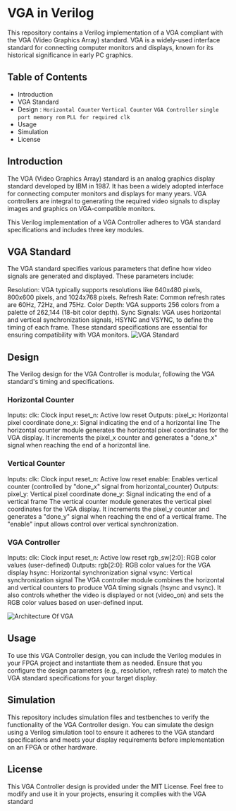 # VGA in Verilog
This repository contains a Verilog implementation of a VGA compliant with the VGA (Video Graphics Array) standard. VGA is a widely-used interface standard for connecting computer monitors and displays, known for its historical significance in early PC graphics.

## Table of Contents
- Introduction
- VGA Standard
- Design :
   `Horizontal Counter`  `Vertical Counter`   `VGA Controller` `single port memory rom` `PLL for required clk`
-  Usage
-  Simulation
-  License

## Introduction
The VGA (Video Graphics Array) standard is an analog graphics display standard developed by IBM in 1987. It has been a widely adopted interface for connecting computer monitors and displays for many years. VGA controllers are integral to generating the required video signals to display images and graphics on VGA-compatible monitors.

This Verilog implementation of a VGA Controller adheres to VGA standard specifications and includes three key modules.

## VGA Standard
The VGA standard specifies various parameters that define how video signals are generated and displayed. These parameters include:

Resolution: VGA typically supports resolutions like 640x480 pixels, 800x600 pixels, and 1024x768 pixels.
Refresh Rate: Common refresh rates are 60Hz, 72Hz, and 75Hz.
Color Depth: VGA supports 256 colors from a palette of 262,144 (18-bit color depth).
Sync Signals: VGA uses horizontal and vertical synchronization signals, HSYNC and VSYNC, to define the timing of each frame.
These standard specifications are essential for ensuring compatibility with VGA monitors.
![VGA Standard](https://i.ibb.co/GCxpX3b/Screenshot-2023-09-12-032527.png)
## Design
The Verilog design for the VGA Controller is modular, following the VGA standard's timing and specifications.

### Horizontal Counter
Inputs:
clk: Clock input
reset_n: Active low reset
Outputs:
pixel_x: Horizontal pixel coordinate
done_x: Signal indicating the end of a horizontal line
The horizontal counter module generates the horizontal pixel coordinates for the VGA display. It increments the pixel_x counter and generates a "done_x" signal when reaching the end of a horizontal line.

### Vertical Counter
Inputs:
clk: Clock input
reset_n: Active low reset
enable: Enables vertical counter (controlled by "done_x" signal from horizontal_counter)
Outputs:
pixel_y: Vertical pixel coordinate
done_y: Signal indicating the end of a vertical frame
The vertical counter module generates the vertical pixel coordinates for the VGA display. It increments the pixel_y counter and generates a "done_y" signal when reaching the end of a vertical frame. The "enable" input allows control over vertical synchronization.

### VGA Controller
Inputs:
clk: Clock input
reset_n: Active low reset
rgb_sw[2:0]: RGB color values (user-defined)
Outputs:
rgb[2:0]: RGB color values for the VGA display
hsync: Horizontal synchronization signal
vsync: Vertical synchronization signal
The VGA controller module combines the horizontal and vertical counters to produce VGA timing signals (hsync and vsync). It also controls whether the video is displayed or not (video_on) and sets the RGB color values based on user-defined input.

![Architecture Of VGA](https://i.ibb.co/T1mb2bQ/Screenshot-2023-09-12-032548.png)

## Usage
To use this VGA Controller design, you can include the Verilog modules in your FPGA project and instantiate them as needed. Ensure that you configure the design parameters (e.g., resolution, refresh rate) to match the VGA standard specifications for your target display.

## Simulation
This repository includes simulation files and testbenches to verify the functionality of the VGA Controller design. You can simulate the design using a Verilog simulation tool to ensure it adheres to the VGA standard specifications and meets your display requirements before implementation on an FPGA or other hardware.

## License
This VGA Controller design is provided under the MIT License. Feel free to modify and use it in your projects, ensuring it complies with the VGA standard
